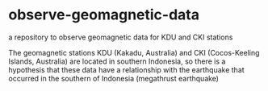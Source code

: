 # observe-geomagnetic-data
a repository to observe geomagnetic data for KDU and CKI stations

The geomagnetic stations KDU (Kakadu, Australia) and CKI (Cocos-Keeling Islands, Australia) are located in southern Indonesia, so there is a hypothesis that these data have a relationship with the earthquake that occurred in the southern of Indonesia (megathrust earthquake)
